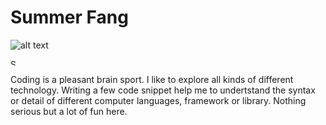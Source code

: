 # Summer Fang

![alt text][logo]

[logo]: https://raw.githubusercontent.com/summerfang/study/master/summerfang.jpg "Summer Fang"

<img src="https://raw.githubusercontent.com/summerfang/study/master/summerfang.jpg"
     alt="Summer Fang"
     style="height: 10px; width: 10px;" />

Coding is a pleasant brain sport. I like to explore all kinds of different technology. Writing a few code snippet help me to undertstand the syntax or detail of different computer languages, framework or library. Nothing serious but a lot of fun here.

